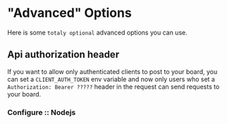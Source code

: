 # "Advanced" Options

Here is some `totaly optional` advanced options you can use.

## Api authorization header
If you want to allow only authenticated clients to post to your board, you can set a `CLIENT_AUTH_TOKEN` env variable and now only users who set a `Authorization: Bearer ?????` header in the request can send requests to your board.

### Configure :: Nodejs

